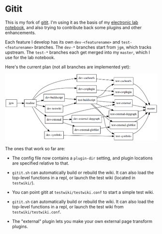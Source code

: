 Gitit
=====

This is my fork of [gitit][1].
I'm using it as the basis of my [electronic lab notebook][2],
and also trying to contribute back some plugins and other
enhancements.

Each feature I develop has its own `dev-<featurename>`
and `test-<featurename>` branches. The `dev-*` branches
start from `jgm`, which tracks upstream.
The `test-*` branches each get merged into my `master`,
which I use for the lab notebook.

Here's the current plan
(not all branches are implemented yet):

![branches graph][3]


The ones that work so far are:

* The config file now contains a `plugin-dir` setting,
  and plugin locations are specified relative to that.

* `gitit.sh` can automatically build or rebuild the wiki.
  It can also load the top-level functions in a repl,
  or launch the test wiki (located in `testwiki/`).

* You can point gitit at `testwiki/testwiki.conf` to start a
  simple test wiki.

* `gitit.sh` can automatically build or rebuild the wiki.
  It can also load the top-level functions in a repl,
  or launch the test wiki from `testwiki/testwiki.conf`.

* The "external" plugin lets you make your own external page transform plugins.


[1]: http://github.com/jgm/gitit
[2]: https://github.com/jefdaj/jeffwiki
[3]: https://raw.githubusercontent.com/jefdaj/gitit/readme/readme/branches.png
